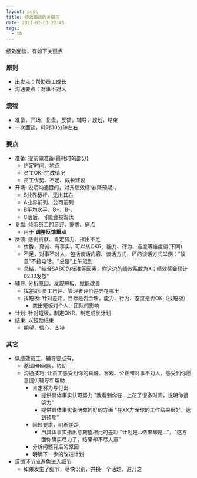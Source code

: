 ```yaml
---
layout: post
title: 绩效面谈的关键点
date: 2021-02-03 22:45
tags:
  - tb
---
```


绩效面谈，有如下关键点

### 原则
- 出发点：帮助员工成长
- 沟通要点：对事不对人

### 流程
- 准备，开场，复盘，反馈，辅导，规划，结束
- 一次面谈，耗时30分钟左右

### 要点
- 准备: 提前做准备(最耗时的部分)
    - 约定时间、地点
    - 员工OKR完成情况
    - 员工优势、不足、成长建议
- 开场: 说明沟通目的，对齐绩效标准(降预期)，
    - S业界标杆、无出其右
    - A业界前列、公司前列
    - B平均水平，B+、B-，
    - C落后、可能会被淘汰
- 复盘: 倾听员工的自评、需求、痛点
    - 用于 **调整反馈重点**
- 反馈: 感谢贡献、肯定努力、指出不足
    - 优势，真诚、有事实，可以从OKR、能力、行为、态度等维度讲(下同)
    - 不足，对事不对人，包括谈话内容、谈话方式，坏的谈话方式举例："故意"不接电话、"总是"上午迟到
    - 总结，"结合SABC的标准等因素，你这边的绩效系数为X；绩效奖金预计02.10发放"
- 辅导: 分析原因、发现短板、赋能改善
    - 找差距: 员工自评、管理者评价差异在哪里
    - 找短板: 针对差距，目标是否合理，能力、行为、态度是否OK（找短板）
        - 突出短板对个人、团队的影响
- 计划: 针对短板，制定OKR，制定成长计划
- 结束: 以鼓励结束
    - 期望，信心，支持

### 其它
- 低绩效员工，辅导要点有，
    - 邀请HR同聊，协助
    - 沟通技巧: 让员工感受到你的真诚、客观、公正和对事不对人，感受到你愿意提供辅导和帮助
        - 肯定努力与付出
            - 提供具体事实认可努力 "我看到你在...上花了很多时间，说明你很努力"
            - 提供具体事实说明做的好的方面 "在XX方面你的工作结果很好，达到预期"
        - 回顾要求，明晰差距
            - 用具体事实指出与期望相比的差距 "计划是...结果却是..."，"这方面你确实尽力了，结果却不尽人意"
        - 分析问题背后的原因
        - 明确下一步的改进计划
- 反馈环节应避免进入细节
    - 如果发生了细节，尽快识别，并换一个话题、避开之
